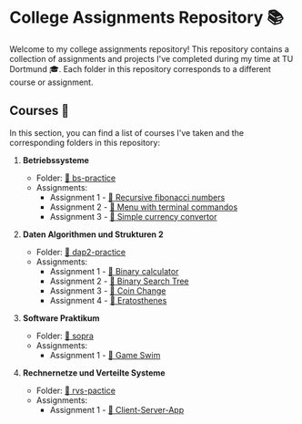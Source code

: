 # College Assignments Repository 📚

Welcome to my college assignments repository! This repository contains a collection of assignments and projects I've completed during my time at TU Dortmund 🎓. Each folder in this repository corresponds to a different course or assignment.


## Courses 📖

In this section, you can find a list of courses I've taken and the corresponding folders in this repository:

1. **Betriebssysteme**
   - Folder: [📁 bs-practice](/bs-practice/)
   - Assignments:
     - Assignment 1 - [📄 Recursive fibonacci numbers](/bs-practice/1_ex/)
     - Assignment 2 - [📄 Menu with terminal commandos](/bs-practice/2_ex/)
     - Assignment 3 - [📄 Simple currency convertor](/bs-practice/currency-convertor/)

2. **Daten Algorithmen und Strukturen 2**
   - Folder: [📁 dap2-practice](/dap2-practice/)
   - Assignments:
     - Assignment 1 - [📄 Binary calculator](/dap2-practice/binary-calculator/)
     - Assignment 2 - [📄 Binary Search Tree](/dap2-practice/binary-tree/)
     - Assignment 3 - [📄 Coin Change](/dap2-practice/coin-change/)
     - Assignment 4 - [📄 Eratosthenes](/dap2-practice/eratosthenes/)

3. **Software Praktikum**
   - Folder: [📁 sopra](/sopra/)
   - Assignments:
     - Assignment 1 - [📄 Game Swim](/sopra/swim/)

4. **Rechnernetze und Verteilte Systeme**
   - Folder: [📁 rvs-pactice](/rvs-pactice/)
   - Assignments:
     - Assignment 1 - [📄 Client-Server-App](/rvs-practice/client-server-app/)